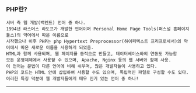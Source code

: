 ### PHP란?
    서버 측 웹 개발(백엔드) 언어 중 하나.
    1994년 라스머스 라도프가 개발한 언어이며 Personal Home Page Tools(퍼스널 홈페이지 툴스)의 약어에서 따온 이름으로
    시작했으나 이후 PHP는 php Hypertext Preprocessor(하이퍼텍스트 프리프로세서)의 약어에서 따온 새로운 이름을 사용하게 되었음.
    HTML과 함께 사용되며, 웹 페이지를 동적으로 만들고, 데이터베이스와의 연동도 가능함
    모든 운영체제에서 사용할 수 있으며, Apache, Nginx 등의 웹 서버와 함께 사용.
    이 언어는 문법이 다른 언어에 비해 쉬우며, 많은 개발자들이 사용하고 있다.
    PHP의 코드는 HTML 안에 삽입하여 사용할 수도 있으며, 독립적인 파일로 구성할 수도 있다.
    이러한 특징 덕분에 웹 개발자들에게 매우 인기 있는 언어 중 하나!
---


